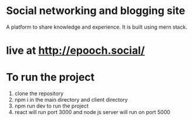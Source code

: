# Social networking and blogging site
A platform to share knowledge and experience. 
It is built using mern stack.

# live at http://epooch.social/

# To run the project
1. clone the repository
2. npm i in the main directory and client directory
3. npm run dev to run the project
4. react will run port 3000 and node js server will run on port 5000



